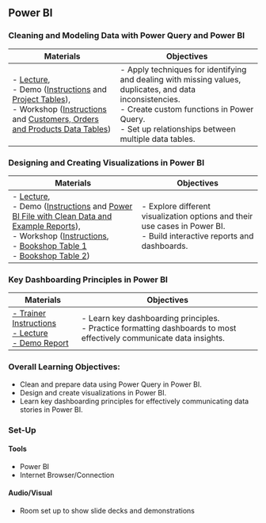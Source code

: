 ## Power BI

### Cleaning and Modeling Data with Power Query and Power BI 
Materials | Objectives |
| ---- | ---------- |
|- [Lecture](./Day3_AM_Lecture_PBIIntro_CleaningModeling.md), <br> - Demo ([Instructions](./Day3AM_DemoInstructions_PBI.docx) and [Project Tables](./Day3_AM_PBI_modeling_data_dirty_demo.xlsx)), <br> - Workshop ([Instructions](./Day3AM_LearnerInstructions_PBI.docx) and [Customers, Orders and Products Data Tables](./Day3_AM_modeling_data_PBI_learnerdatadirty.xlsx)) | - Apply techniques for identifying and dealing with missing values, duplicates, and data inconsistencies. <br> - Create custom functions in Power Query.<br> - Set up relationships between multiple data tables. |



### Designing and Creating Visualizations in Power BI
Materials | Objectives |
| ---- | ---------- |
|- [Lecture](./Day3PM_Lecture_DataVis_PBI.md), <br> - Demo ([Instructions](./Day3PM_DemoInstructions_PBI.docx) and [Power BI File with Clean Data and Example Reports](./Day3_PM_CustomerProductsOrders_Clean_withReports.pbix)), <br> - Workshop ([Instructions](./Day3PM_LearnerInstructions_PBI.docx ), <br> - [Bookshop Table 1](./Bookshop.csv) <br> -  [Bookshop Table 2](./BookshopLibraries.csv))| - Explore different visualization options and their use cases in Power BI.<br>- Build interactive reports and dashboards. |



### Key Dashboarding Principles in Power BI 
Materials | Objectives |
| ---- | ---------- |
| [- Trainer Instructions](./Day4AM_Trainer_Instructions.docx) <br> [- Lecture](./Day4_AM_KeyDashboardingPrinciples.slides.md) <br> [- Demo Report](./Day3_PM_CustomerProductsOrders_Clean_withReports.pbix) | - Learn key dashboarding principles.<br>- Practice formatting dashboards to most effectively communicate data insights. |

### Overall Learning Objectives:
- Clean and prepare data using Power Query in Power BI.
- Design and create visualizations in Power BI.
- Learn key dashboarding principles for effectively communicating data stories in Power BI.

### Set-Up

#### Tools
- Power BI
- Internet Browser/Connection

#### Audio/Visual
- Room set up to show slide decks and demonstrations
